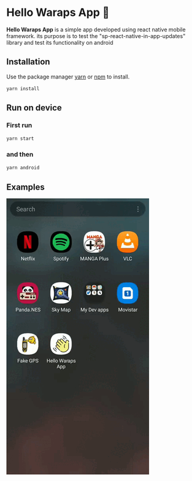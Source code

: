 # Hello Waraps App 👋

**Hello Waraps App** is a simple app developed using react native mobile framework. its purpose is to test the "sp-react-native-in-app-updates" library and test its functionality on android

## Installation

Use the package manager [yarn](https://pip.pypa.io/en/stable/) or [npm](#) to install.

```bash
yarn install
```

## Run on device

### First run
```bash
yarn start
``` 
### and then
```bash
yarn android
```

## Examples

![Example 1](https://raw.githubusercontent.com/waraps/HelloApp/branch/src/assets/images/example_1.gif)